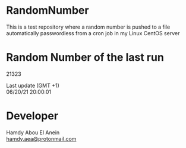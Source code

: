 # RandomNumber    
This is a test repository where a random number is pushed to a file automatically passwordless from a cron job in my Linux CentOS server    
# Random Number of the last run   
21323
      
Last update (GMT +1)    
06/20/21 20:00:01
# Developer    
Hamdy Abou El Anein   
hamdy.aea@protonmail.com
